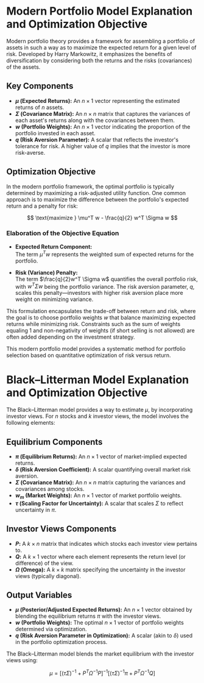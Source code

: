 # Modern Portfolio Model Explanation and Optimization Objective

Modern portfolio theory provides a framework for assembling a portfolio of assets in such a way as to maximize the expected return for a given level of risk. Developed by Harry Markowitz, it emphasizes the benefits of diversification by considering both the returns and the risks (covariances) of the assets.

## Key Components
- **$\mu$ (Expected Returns):** An $n\times 1$ vector representing the estimated returns of $n$ assets.
- **$\Sigma$ (Covariance Matrix):** An $n\times n$ matrix that captures the variances of each asset's returns along with the covariances between them.
- **$w$ (Portfolio Weights):** An $n\times 1$ vector indicating the proportion of the portfolio invested in each asset.
- **$q$ (Risk Aversion Parameter):** A scalar that reflects the investor's tolerance for risk. A higher value of $q$ implies that the investor is more risk-averse.

## Optimization Objective
In the modern portfolio framework, the optimal portfolio is typically determined by maximizing a risk-adjusted utility function. One common approach is to maximize the difference between the portfolio's expected return and a penalty for risk:

$$
\text{maximize } \mu^T w - \frac{q}{2} w^T \Sigma w
$$

### Elaboration of the Objective Equation

- **Expected Return Component:**  
  The term $\mu^T w$ represents the weighted sum of expected returns for the portfolio.
  
- **Risk (Variance) Penalty:**  
  The term $\frac{q}{2}w^T \Sigma w$ quantifies the overall portfolio risk, with $w^T\Sigma w$ being the portfolio variance. The risk aversion parameter, $q$, scales this penalty—investors with higher risk aversion place more weight on minimizing variance.

This formulation encapsulates the trade-off between return and risk, where the goal is to choose portfolio weights $w$ that balance maximizing expected returns while minimizing risk. Constraints such as the sum of weights equaling 1 and non-negativity of weights (if short selling is not allowed) are often added depending on the investment strategy.

This modern portfolio model provides a systematic method for portfolio selection based on quantitative optimization of risk versus return.








# Black–Litterman Model Explanation and Optimization Objective

The Black–Litterman model provides a way to estimate $\mu$, by incorporating investor views. For $n$ stocks and $k$ investor views, the model involves the following elements:

## Equilibrium Components
- **$\pi$ (Equilibrium Returns):** An $n\times 1$ vector of market-implied expected returns.
- **$\delta$ (Risk Aversion Coefficient):** A scalar quantifying overall market risk aversion.
- **$\Sigma$ (Covariance Matrix):** An $n\times n$ matrix capturing the variances and covariances among stocks.
- **$w_m$ (Market Weights):** An $n\times 1$ vector of market portfolio weights.
- **$\tau$ (Scaling Factor for Uncertainty):** A scalar that scales $\Sigma$ to reflect uncertainty in $\pi$.

## Investor Views Components
- **$P$:** A $k\times n$ matrix that indicates which stocks each investor view pertains to.
- **$Q$:** A $k\times 1$ vector where each element represents the return level (or difference) of the view.
- **$\Omega$ (Omega):** A $k\times k$ matrix specifying the uncertainty in the investor views (typically diagonal).

## Output Variables
- **$\mu$ (Posterior/Adjusted Expected Returns):** An $n\times 1$ vector obtained by blending the equilibrium returns $\pi$ with the investor views.
- **$w$ (Portfolio Weights):** The optimal $n\times 1$ vector of portfolio weights determined via optimization.
- **$q$ (Risk Aversion Parameter in Optimization):** A scalar (akin to $\delta$) used in the portfolio optimization process.

The Black–Litterman model blends the market equilibrium with the investor views using:

$$
\mu = \left[ (\tau \Sigma)^{-1} + P^T \Omega^{-1} P \right]^{-1} \left[ (\tau \Sigma)^{-1} \pi + P^T \Omega^{-1} Q \right]
$$

